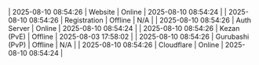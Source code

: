 | 2025-08-10 08:54:26 | Website | Online | 2025-08-10 08:54:24 |
| 2025-08-10 08:54:26 | Registration | Offline | N/A |
| 2025-08-10 08:54:26 | Auth Server | Online | 2025-08-10 08:54:24 |
| 2025-08-10 08:54:26 | Kezan (PvE) | Offline | 2025-08-03 17:58:02 |
| 2025-08-10 08:54:26 | Gurubashi (PvP) | Offline | N/A |
| 2025-08-10 08:54:26 | Cloudflare | Online | 2025-08-10 08:54:24 |
